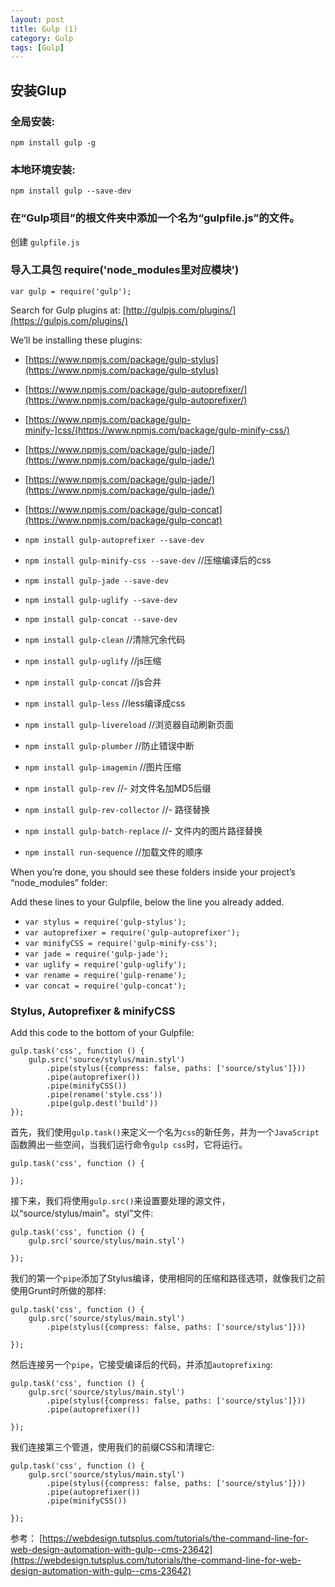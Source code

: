 ```yaml
---
layout: post
title: Gulp (1)
category: Gulp
tags: [Gulp]
---
```



## 安装Glup

### 全局安装:

`npm install gulp -g`

### 本地环境安装:

`npm install gulp --save-dev`

### 在“Gulp项目”的根文件夹中添加一个名为“gulpfile.js”的文件。

创建 `gulpfile.js`

### 导入工具包 require('node_modules里对应模块')

`var gulp = require('gulp');`

Search for Gulp plugins at: [http://gulpjs.com/plugins/](https://gulpjs.com/plugins/)

We’ll be installing these plugins:

* [https://www.npmjs.com/package/gulp-stylus](https://www.npmjs.com/package/gulp-stylus)
* [https://www.npmjs.com/package/gulp-autoprefixer/](https://www.npmjs.com/package/gulp-autoprefixer/)
* [https://www.npmjs.com/package/gulp-minify-]css/(https://www.npmjs.com/package/gulp-minify-css/)
* [https://www.npmjs.com/package/gulp-jade/](https://www.npmjs.com/package/gulp-jade/)
* [https://www.npmjs.com/package/gulp-jade/](https://www.npmjs.com/package/gulp-jade/)
* [https://www.npmjs.com/package/gulp-concat](https://www.npmjs.com/package/gulp-concat)




* `npm install gulp-autoprefixer --save-dev`

* `npm install gulp-minify-css --save-dev`   //压缩编译后的css

* `npm install gulp-jade --save-dev`

* `npm install gulp-uglify --save-dev`

* `npm install gulp-concat --save-dev`

* `npm install gulp-clean`        	//清除冗余代码

* `npm install gulp-uglify`       	//js压缩

* `npm install gulp-concat`       	//js合并

* `npm install gulp-less`         	//less编译成css

* `npm install gulp-livereload`   	//浏览器自动刷新页面

* `npm install gulp-plumber`      	//防止错误中断

* `npm install gulp-imagemin`     	//图片压缩

* `npm install gulp-rev`          	//- 对文件名加MD5后缀

* `npm install gulp-rev-collector`  //- 路径替换

* `npm install gulp-batch-replace`  //- 文件内的图片路径替换

* `npm install run-sequence`        //加载文件的顺序

When you’re done, you should see these folders inside your project’s “node_modules” folder:

Add these lines to your Gulpfile, below the line you already added.


* `var stylus = require('gulp-stylus');`
* `var autoprefixer = require('gulp-autoprefixer');`
* `var minifyCSS = require('gulp-minify-css');`
* `var jade = require('gulp-jade');`
* `var uglify = require('gulp-uglify');`
* `var rename = require('gulp-rename');`
* `var concat = require('gulp-concat');`


### Stylus, Autoprefixer & minifyCSS

Add this code to the bottom of your Gulpfile:


```
gulp.task('css', function () {
    gulp.src('source/stylus/main.styl')
        .pipe(stylus({compress: false, paths: ['source/stylus']}))
        .pipe(autoprefixer())
        .pipe(minifyCSS())
        .pipe(rename('style.css'))
        .pipe(gulp.dest('build'))
});

```

首先，我们使用`gulp.task()`来定义一个名为`css`的新任务，并为一个`JavaScript`函数腾出一些空间，当我们运行命令`gulp css`时，它将运行。

```
gulp.task('css', function () {
 
});

```

接下来，我们将使用`gulp.src()`来设置要处理的源文件，以“source/stylus/main”。styl”文件:

```
gulp.task('css', function () {
    gulp.src('source/stylus/main.styl')
 
});

```

我们的第一个`pipe`添加了Stylus编译，使用相同的压缩和路径选项，就像我们之前使用Grunt时所做的那样:

```
gulp.task('css', function () {
    gulp.src('source/stylus/main.styl')
        .pipe(stylus({compress: false, paths: ['source/stylus']}))
 
});

```

然后连接另一个`pipe`，它接受编译后的代码，并添加`autoprefixing`:

```
gulp.task('css', function () {
    gulp.src('source/stylus/main.styl')
        .pipe(stylus({compress: false, paths: ['source/stylus']}))
        .pipe(autoprefixer())
 
});

```

我们连接第三个管道，使用我们的前缀CSS和清理它:

```
gulp.task('css', function () {
    gulp.src('source/stylus/main.styl')
        .pipe(stylus({compress: false, paths: ['source/stylus']}))
        .pipe(autoprefixer())
        .pipe(minifyCSS())
 
});

```


参考： [https://webdesign.tutsplus.com/tutorials/the-command-line-for-web-design-automation-with-gulp--cms-23642](https://webdesign.tutsplus.com/tutorials/the-command-line-for-web-design-automation-with-gulp--cms-23642)